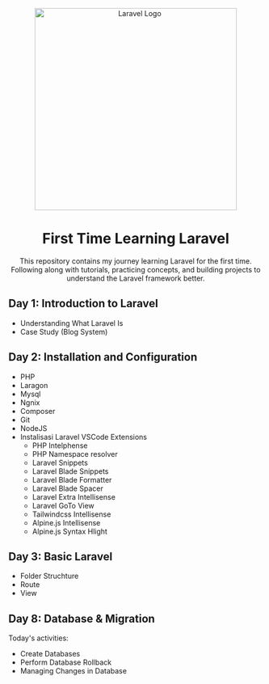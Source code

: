 <p align="center"><a href="https://laravel.com" target="_blank"><img src="https://raw.githubusercontent.com/laravel/art/master/logo-lockup/5%20SVG/2%20CMYK/1%20Full%20Color/laravel-logolockup-cmyk-red.svg" width="400" alt="Laravel Logo"></a></p>

<h1 align="center">First Time Learning Laravel</h1>

<p align="center">This repository contains my journey learning Laravel for the first time. Following along with tutorials, practicing concepts, and building projects to understand the Laravel framework better.</p>

## Day 1: Introduction to Laravel
- Understanding What Laravel Is
- Case Study (Blog System)

## Day 2: Installation and Configuration
- PHP
- Laragon
- Mysql
- Ngnix
- Composer
- Git
- NodeJS
- Instalisasi Laravel
  VSCode Extensions
  - PHP Intelphense
  - PHP Namespace resolver
  - Laravel Snippets
  - Laravel Blade Snippets
  - Laravel Blade Formatter
  - Laravel Blade Spacer
  - Laravel Extra Intellisense
  - Laravel GoTo View
  - Tailwindcss Intellisense
  - Alpine.js Intellisense
  - Alpine.js Syntax Hlight

## Day 3: Basic Laravel
- Folder Struchture
- Route
- View

<!-- ## Day 4: Blade Templeating Engine

## Day 5: Blade Component

## Day 6: View Data

## Day 7: Model -->

## Day 8: Database & Migration

Today's activities:
- Create Databases
- Perform Database Rollback
- Managing Changes in Database